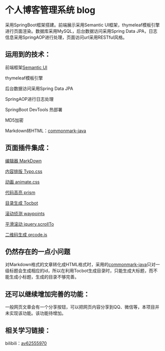 # 个人博客管理系统 blog

采用SpringBoot框架搭建。前端展示采用Semantic UI框架，thymeleaf模板引擎进行页面渲染。数据库采用MySQL，后台数据访问采用Spring Data JPA，日志信息采用SpringAOP进行处理，页面访问url采用RESTful风格。

## 运用到的技术：

前端框架[Semantic UI](https://onebugman.cn/semantic-ui/)

thymeleaf模板引擎

后台数据访问采用Spring Data JPA

SpringAOP进行日志处理

SpringBoot DevTools 热部署

MD5加密

Markdown转HTML：[commonmark-java](https://github.com/atlassian/commonmark-java) 

## 页面插件集成：

[编辑器 MarkDown](https://pandao.github.io/editor.md/)

[内容排版 Typo.css](https://github.com/sofish/typo.css)

[动画 animate.css](https://daneden.github.io/animate.css/)

[代码高亮 prism](https://github.com/PrismJS/prism)

[目录生成 Tocbot](https://tscanlin.github.io/tocbot/)

[滚动侦测 waypoints](http://imakewebthings.com/waypoints/)

[平滑滚动 jquery.scrollTo](https://github.com/flesler/jquery.scrollTo)

[二维码生成 qrcode.js](https://davidshimjs.github.io/qrcodejs/)

## 仍然存在的一点小问题

对Markdown格式的文章转化成HTML格式时，采用的[commonmark-java](https://github.com/atlassian/commonmark-java)只对一级标题会生成相应的id，所以在利用Tocbot生成目录时，只能生成大标题，而不能生成小标题，生成的目录不够完善。

## 还可以继续增加完善的功能：

一般网页文章会有一个分享按钮，可以把网页内容分享到QQ、微信等，本项目并未实现该功能。该功能待增加。

## 相关学习链接：

bilibili：[av62555970](https://www.bilibili.com/video/av62555970)
